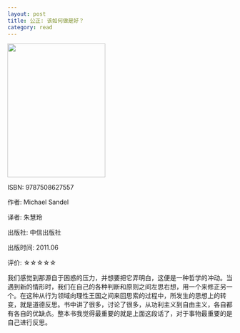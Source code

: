 ```yaml
---
layout: post
title: 公正: 该如何做是好？
category: read
---
```

<img class="cover" src="/images/2011/12/9787508627557-219x300.jpg" width="219" height="300" />

ISBN: 9787508627557

作者: Michael Sandel

译者: 朱慧玲

出版社: 中信出版社

出版时间: 2011.06

评价: ☆☆☆☆☆

我们感觉到那源自于困惑的压力，并想要把它弄明白，这便是一种哲学的冲动。当遇到新的情形时，我们在自己的各种判断和原则之间左思右想，用一个来修正另一个。在这种从行为领域向理性王国之间来回思索的过程中，所发生的思想上的转变，就是道德反思。书中讲了很多，讨论了很多，从功利主义到自由主义，各自都有各自的优缺点。整本书我觉得最重要的就是上面这段话了，对于事物最重要的是自己进行反思。
